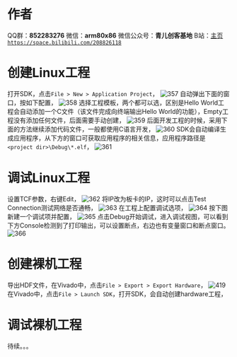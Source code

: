 ﻿# 作者
QQ群：**852283276**
微信：**arm80x86**
微信公众号：**青儿创客基地**
B站：[主页 `https://space.bilibili.com/208826118`](https://space.bilibili.com/208826118)

# 创建Linux工程
打开SDK，点击`File > New > Application Project`，
![357](https://img-blog.csdnimg.cn/20201222103747741.png?x-oss-process=image/watermark,type_ZmFuZ3poZW5naGVpdGk,shadow_10,text_aHR0cHM6Ly9ibG9nLmNzZG4ubmV0L1podV9aaHVfMjAwOQ==,size_16,color_FFFFFF,t_70)
自动弹出下面的窗口，按如下配置，
![358](https://img-blog.csdnimg.cn/20201222104013913.png?x-oss-process=image/watermark,type_ZmFuZ3poZW5naGVpdGk,shadow_10,text_aHR0cHM6Ly9ibG9nLmNzZG4ubmV0L1podV9aaHVfMjAwOQ==,size_16,color_FFFFFF,t_70)
选择工程模板，两个都可以选，区别是Hello World工程会自动添加一个C文件（该文件完成向终端输出Hello World的功能），Empty工程没有添加任何文件，后面需要手动创建，
![359](https://img-blog.csdnimg.cn/20201222104043636.png?x-oss-process=image/watermark,type_ZmFuZ3poZW5naGVpdGk,shadow_10,text_aHR0cHM6Ly9ibG9nLmNzZG4ubmV0L1podV9aaHVfMjAwOQ==,size_16,color_FFFFFF,t_70)
后面开发工程的时候，采用下面的方法继续添加代码文件，一般都使用C语言开发，
![360](https://img-blog.csdnimg.cn/20201222104409204.png?x-oss-process=image/watermark,type_ZmFuZ3poZW5naGVpdGk,shadow_10,text_aHR0cHM6Ly9ibG9nLmNzZG4ubmV0L1podV9aaHVfMjAwOQ==,size_16,color_FFFFFF,t_70)
SDK会自动编译生成应用程序，从下方的窗口可获取应用程序的相关信息，应用程序路径是`<project dir>\Debug\*.elf`，
![361](https://img-blog.csdnimg.cn/2020122210454822.png?x-oss-process=image/watermark,type_ZmFuZ3poZW5naGVpdGk,shadow_10,text_aHR0cHM6Ly9ibG9nLmNzZG4ubmV0L1podV9aaHVfMjAwOQ==,size_16,color_FFFFFF,t_70)

# 调试Linux工程
设置TCF参数，右键Edit，
![362](https://img-blog.csdnimg.cn/20201222171136240.png)
将IP改为板卡的IP，这时可以点击Test Connection测试网络是否通畅，
![363](https://img-blog.csdnimg.cn/20201222171319694.png?x-oss-process=image/watermark,type_ZmFuZ3poZW5naGVpdGk,shadow_10,text_aHR0cHM6Ly9ibG9nLmNzZG4ubmV0L1podV9aaHVfMjAwOQ==,size_16,color_FFFFFF,t_70)
在工程上配置调试选项，
![364](https://img-blog.csdnimg.cn/20201222171545769.png?x-oss-process=image/watermark,type_ZmFuZ3poZW5naGVpdGk,shadow_10,text_aHR0cHM6Ly9ibG9nLmNzZG4ubmV0L1podV9aaHVfMjAwOQ==,size_16,color_FFFFFF,t_70)
按下图新建一个调试项并配置，
![365](https://img-blog.csdnimg.cn/20201222171714192.png?x-oss-process=image/watermark,type_ZmFuZ3poZW5naGVpdGk,shadow_10,text_aHR0cHM6Ly9ibG9nLmNzZG4ubmV0L1podV9aaHVfMjAwOQ==,size_16,color_FFFFFF,t_70)
点击Debug开始调试，进入调试视图，可以看到下方Console检测到了打印输出，可以设置断点，右边也有变量窗口和断点窗口。
![366](https://img-blog.csdnimg.cn/2020122217202172.png?x-oss-process=image/watermark,type_ZmFuZ3poZW5naGVpdGk,shadow_10,text_aHR0cHM6Ly9ibG9nLmNzZG4ubmV0L1podV9aaHVfMjAwOQ==,size_16,color_FFFFFF,t_70)

# 创建裸机工程
导出HDF文件，在Vivado中，点击`File > Export > Export Hardware`，
![419](https://img-blog.csdnimg.cn/92f5606af077494f9fcdc1008d6b0372.png?x-oss-process=image/watermark,type_ZHJvaWRzYW5zZmFsbGJhY2s,shadow_50,text_Q1NETiBA5LiJ6YGN54yq,size_20,color_FFFFFF,t_70,g_se,x_16)
在Vivado中，点击`File > Launch SDK`，打开SDK，会自动创建hardware工程，

# 调试裸机工程
待续。。。


